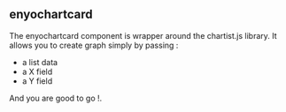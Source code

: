 ## enyochartcard


The enyochartcard component is wrapper around the chartist.js library. It allows you to create graph simply by passing :

- a list data
- a X field
- a Y field

And you are good to go !.

